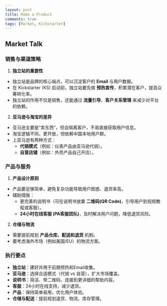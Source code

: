 ```yaml
---
layout: post
title: Make a Product
comments: true
tags: [Market, Kickstarter]
---
```


## Market Talk
### 销售与渠道策略
<p></p>

1. **独立站的重要性**

* 独立站是品牌的核心端点，可以沉淀客户的 **Email** 与用户数据。
* 在 Kickstarter (KS) 启动前，独立站要先做 **预热宣传**，积累潜在客户，提高众筹转化率。
* 独立站的作用不仅是销售，还能通过 **流量引导**、**客户关系管理** 来减少对平台的依赖。

2. **亚马逊与淘宝的差异**

* 亚马逊主要是“卖东西”，但会隔离客户，不易直接获取用户信息。
* 淘宝逻辑不同，更开放，但依赖中国本地用户群。
* 上亚马逊有两种方式：
  * **代销模式**（例如：仪表产品由亚马逊代销）。
  * **自营店铺**（例如：外壳产品自己开店）。

### 产品与服务
<p></p>

1. **产品设计原则**

* 产品要足够简单，避免复杂功能导致用户困惑、退货率高。
* 辅助措施：
  * 更完善的说明书（可在说明书放置 **二维码(QR Code)**，引导用户到视频教程或客服）。
  * **24小时在线客服 (PA客服团队)**，及时解决用户问题，降低退货风险。

2. **仓储与物流**

* 需要提前规划 **产品仓库、配送和退货** 机制。
* 要考虑海外市场（例如美国/EU）的物流方案。


### 执行要点
<p></p>

* **独立站**：建好并用于前期预热和Email收集。
* **亚马逊**：选择合适模式（代销 vs 自营），扩大市场覆盖。
* **说明书**：简洁、带二维码，连接到更详细的帮助内容。
* **客服**：24小时在线支持，减少退货。
* **产品**：保持简单易用，优化用户体验。
* **仓储与配送**：提前规划退货、物流、库存管理。
